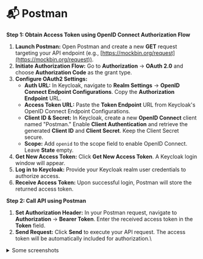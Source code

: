 # 📬 Postman

**Step 1: Obtain Access Token using OpenID Connect Authorization Flow**

1. **Launch Postman:** Open Postman and create a new **GET** request targeting your API endpoint (e.g., [https://mockbin.org/request](https://mockbin.org/request)).
2. **Initiate Authorization Flow:** Go to **Authorization** -> **OAuth 2.0** and choose **Authorization Code** as the grant type.
3. **Configure OAuth2 Settings:**
   * **Auth URL:** In Keycloak, navigate to **Realm Settings** -> **OpenID Connect Endpoint Configurations**. Copy the **Authorization Endpoint** URL.
   * **Access Token URL:** Paste the **Token Endpoint** URL from Keycloak's OpenID Connect Endpoint Configurations.
   * **Client ID & Secret:** In Keycloak, create a new **OpenID Connect** client named "Postman." Enable **Client Authentication** and retrieve the generated **Client ID** and **Client Secret**. Keep the Client Secret secure.
   * **Scope:** Add `openid` to the scope field to enable OpenID Connect. Leave **State** empty.
4. **Get New Access Token:** Click **Get New Access Token**. A Keycloak login window will appear.
5. **Log in to Keycloak:** Provide your Keycloak realm user credentials to authorize access.
6. **Receive Access Token:** Upon successful login, Postman will store the returned access token.

**Step 2: Call API using Postman**

1. **Set Authorization Header:** In your Postman request, navigate to **Authorization** -> **Bearer Token**. Enter the received access token in the **Token** field.
2. **Send Request:** Click **Send** to execute your API request. The access token will be automatically included for authorization.\




<details>

<summary>Some screenshots</summary>



</details>
